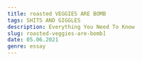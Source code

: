 ```yaml
---
title: roasted VEGGIES ARE BOMB
tags: SHITS AND GIGGLES
description: Everything You Need To Know
slug: roasted-veggies-are-bomb]
date: 05.06.2021
genre: essay
---
```

